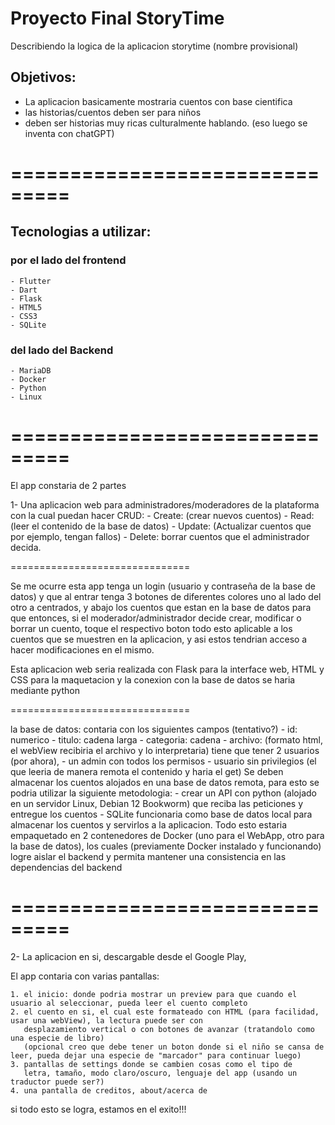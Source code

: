 # Proyecto Final StoryTime

Describiendo la logica de la aplicacion storytime (nombre provisional)

## Objetivos:
* La aplicacion basicamente mostraria cuentos con base cientifica
* las historias/cuentos deben ser para niños
* deben ser historias muy ricas culturalmente hablando. (eso luego se inventa con chatGPT)


===============================
===============================

## Tecnologias a utilizar:

### por el lado del frontend

	- Flutter
	- Dart
	- Flask
	- HTML5
	- CSS3
	- SQLite

### del lado del Backend

	- MariaDB
	- Docker
	- Python
	- Linux

===============================
===============================

El app constaria de 2 partes

1- Una aplicacion web para administradores/moderadores de la plataforma con la cual puedan hacer CRUD:
	- Create: (crear nuevos cuentos) 
	- Read: (leer el contenido de la base de datos)
	- Update: (Actualizar cuentos que por ejemplo, tengan fallos)
	- Delete: borrar cuentos que el administrador decida.

===============================

Se me ocurre esta app tenga un login (usuario y contraseña de la base de datos)
y que al entrar tenga 3 botones de diferentes colores uno al lado del otro a centrados, y abajo los cuentos que estan en la base de datos
para que entonces, si el moderador/administrador decide crear, modificar o borrar un cuento, toque el respectivo boton
todo esto aplicable a los cuentos que se muestren en la aplicacion, y asi estos tendrian acceso a hacer modificaciones en el mismo.

Esta aplicacion web seria realizada con Flask para la interface web, HTML y CSS para la maquetacion y la conexion con la base de datos se haria mediante python

===============================

la base de datos: contaria con los siguientes campos (tentativo?)
	- id: numerico
	- titulo: cadena larga
	- categoria: cadena
	- archivo: (formato html, el webView recibiria el archivo y lo
	  interpretaria)
tiene que tener 2 usuarios (por ahora), 
	- un admin con todos los permisos
	- usuario sin privilegios (el que leeria de manera remota el 
	  contenido y haria el get)
Se deben almacenar los cuentos alojados en una base de datos remota, para esto se podria utilizar la siguiente metodologia:
	- crear un API con python (alojado en un servidor Linux, Debian 12 Bookworm) que reciba las peticiones y entregue los cuentos
    - SQLite funcionaria como base de datos local para almacenar los cuentos y servirlos a la aplicacion.
Todo esto estaria empaquetado en 2 contenedores de Docker (uno para el WebApp, otro para la base de datos), los cuales (previamente Docker instalado y funcionando) logre aislar el backend y permita mantener una consistencia en las dependencias del backend

===============================
===============================

2- La aplicacion en si, descargable desde el Google Play, 

El app contaria con varias pantallas:

	1. el inicio: donde podria mostrar un preview para que cuando el usuario al seleccionar, pueda leer el cuento completo
	2. el cuento en si, el cual este formateado con HTML (para facilidad, usar una webView), la lectura puede ser con 
	   desplazamiento vertical o con botones de avanzar (tratandolo como una especie de libro)
	   (opcional creo que debe tener un boton donde si el niño se cansa de leer, pueda dejar una especie de "marcador" para continuar luego)
	3. pantallas de settings donde se cambien cosas como el tipo de 
	   letra, tamaño, modo claro/oscuro, lenguaje del app (usando un traductor puede ser?)
	4. una pantalla de creditos, about/acerca de

si todo esto se logra, estamos en el exito!!!